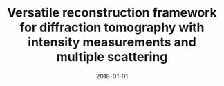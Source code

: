 ---
title: "Versatile reconstruction framework for diffraction tomography with intensity measurements and multiple scattering"
collection: publications
permalink: /publication/2018-01-01-Versatile-reconstruction-framework-for-diffraction-tomography-with-intensity-measurements-and-multiple-scattering
date: 2018-01-01
venue: 'Optics express'
citation: ' Thanh-An Pham,  Emmanuel Soubies,  Alexandre Goy,  Joowon Lim,  Ferr{\&apos;e}ol Soulez,  Demetri Psaltis,  Michael Unser, &quot;Versatile reconstruction framework for diffraction tomography with intensity measurements and multiple scattering.&quot; Optics express, 2018.'
---